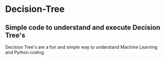 # Decision-Tree
## Simple code to understand and execute Decision Tree's

Decision Tree's are a fun and simple way to understand Machine Learning and Python coding
